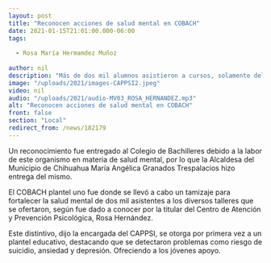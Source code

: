 ```yaml
---
layout: post
title: "Reconocen acciones de salud mental en COBACH"
date: 2021-01-15T21:01:00.000-06:00
tags:
  
  - Rosa María Hermamdez Muñoz
  
author: nil
description: "Más de dos mil alumnos asistieron a cursos, solamente del plantel uno."
image: "/uploads/2021/images-CAPPSI2.jpeg"
video: nil
audio: "/uploads/2021/audio-MV03_ROSA_HERNANDEZ.mp3"
alt: "Reconocen acciones de salud mental en COBACH"
front: false
section: "Local"
redirect_from: /news/182179
---
```


Un reconocimiento fue entregado al Colegio de Bachilleres debido a la labor de este organismo en materia de salud mental, por lo que la Alcaldesa del Municipio de Chihuahua María Angélica Granados Trespalacios hizo entrega del mismo. 

El COBACH plantel uno fue donde se llevó a cabo un tamizaje para fortalecer la salud mental de dos mil asistentes a los diversos talleres que se ofertaron, según fue dado a conocer por la titular del Centro de Atención y Prevención Psicológica, Rosa Hernández.

Este distintivo, dijo la encargada del CAPPSI, se otorga por primera vez a un plantel educativo, destacando que se detectaron problemas como riesgo de suicidio, ansiedad y depresión. Ofreciendo a los jóvenes apoyo.